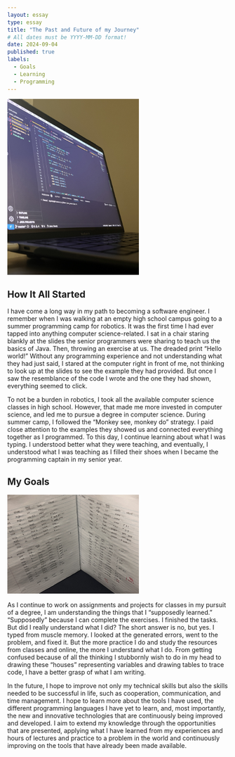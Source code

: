 ```yaml
---
layout: essay
type: essay
title: "The Past and Future of my Journey"
# All dates must be YYYY-MM-DD format!
date: 2024-09-04
published: true
labels:
  - Goals
  - Learning
  - Programming
---
```


<img width="300px" class="rounded float-start pe-4" src="../img/laptop.jpeg">

## How It All Started

I have come a long way in my path to becoming a software engineer. I remember when I was walking at an empty high school campus going to a summer programming camp for robotics. It was the first time I had ever tapped into anything computer science-related. I sat in a chair staring blankly at the slides the senior programmers were sharing to teach us the basics of Java. Then, throwing an exercise at us. The dreaded print “Hello world!” Without any programming experience and not understanding what they had just said, I stared at the computer right in front of me, not thinking to look up at the slides to see the example they had provided. But once I saw the resemblance of the code I wrote and the one they had shown, everything seemed to click.

To not be a burden in robotics, I took all the available computer science classes in high school. However, that made me more invested in computer science, and led me to pursue a degree in computer science. During summer camp, I followed the “Monkey see, monkey do” strategy. I paid close attention to the examples they showed us and connected everything together as I programmed. To this day, I continue learning about what I was typing. I understood better what they were teaching, and eventually, I understood what I was teaching as I filled their shoes when I became the programming captain in my senior year. 

## My Goals

<img width="300px" class="rounded float-start pe-4" src="../img/tracing.jpeg">

As I continue to work on assignments and projects for classes in my pursuit of a degree, I am understanding the things that I “supposedly learned.” “Supposedly” because I can complete the exercises. I finished the tasks. But did I really understand what I did? The short answer is no, but yes. I typed from muscle memory. I looked at the generated errors, went to the problem, and fixed it. But the more practice I do and study the resources from classes and online, the more I understand what I do. From getting confused because of all the thinking I stubbornly wish to do in my head to drawing these “houses” representing variables and drawing tables to trace code, I have a better grasp of what I am writing.

In the future, I hope to improve not only my technical skills but also the skills needed to be successful in life, such as cooperation, communication, and time management. I hope to learn more about the tools I have used, the different programming languages I have yet to learn, and, most importantly, the new and innovative technologies that are continuously being improved and developed. I aim to extend my knowledge through the opportunities that are presented, applying what I have learned from my experiences and hours of lectures and practice to a problem in the world and continuously improving on the tools that have already been made available.
